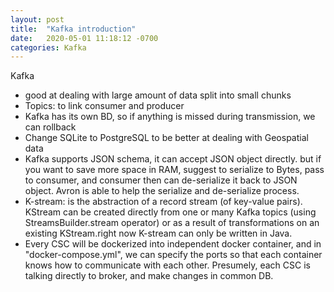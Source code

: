 ```yaml
---
layout: post
title:  "Kafka introduction"
date:   2020-05-01 11:18:12 -0700
categories: Kafka
---
```


Kafka 
* good at dealing with large amount of data split into small chunks
* Topics: to link consumer and producer
* Kafka has its own BD, so if anything is missed during transmission, we can rollback
* Change SQLite to PostgreSQL to be better at dealing with Geospatial data
* Kafka supports JSON schema, it can accept JSON object directly. but if you want to save more space in RAM, suggest to serialize to Bytes, pass to consumer, and consumer then can de-serialize it back to JSON object. Avron is able to help the serialize and de-serialize process. 
* K-stream: is the abstraction of a record stream (of key-value pairs). KStream can be created directly from one or many Kafka topics (using StreamsBuilder.stream operator) or as a result of transformations on an existing KStream.right now K-stream can only be written in Java. 
* Every CSC will be dockerized into independent docker container, and in "docker-compose.yml", we can specify the ports so that each container knows how to communicate with each other. Presumely, each CSC is talking directly to broker, and make changes in common DB. 